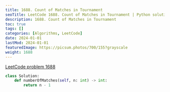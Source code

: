 ```yaml
---
title: 1688. Count of Matches in Tournament
seoTitle: LeetCode 1688. Count of Matches in Tournament | Python solution and explanation
description: 1688. Count of Matches in Tournament
toc: true
tags: []
categories: [Algorithms, LeetCode]
date: 2024-01-01
lastMod: 2024-01-01
featuredImage: https://picsum.photos/700/155?grayscale
weight: 1688
---
```


[LeetCode problem 1688](https://leetcode.com/problems/count-of-matches-in-tournament/)

```python
class Solution:
    def numberOfMatches(self, n: int) -> int:
        return n - 1

```
